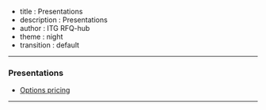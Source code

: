 - title : Presentations
- description : Presentations
- author : ITG RFQ-hub
- theme : night
- transition : default

***

### Presentations

- [Options pricing](options-pricing.html)

***
